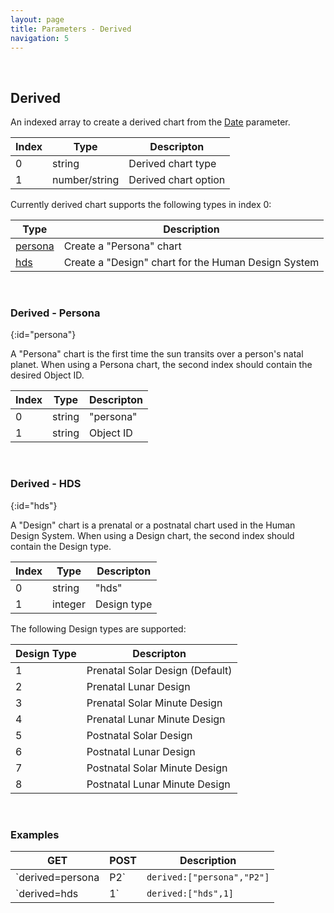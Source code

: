 ```yaml
---
layout: page
title: Parameters - Derived
navigation: 5
---
```


<style>
	.inner a {
		color: royalblue;
		font-weight: bold;
	}
	.inner code {
		font-size: 100%;
	}
	.navigation li {
		padding: 0.3vh;
	}
	.sidebar {
		min-width: 300px;
	}
	.sidebar .sidebar-main {
	    height: calc(100% - 50px);
	    overflow-y: auto;
	}
</style>

<script>
	window.onload = function(){
		if (location.hash) {
			let target = location.hash;
			document.querySelector(".content").scroll({top:document.querySelector(target).offsetTop,behavior:"smooth"})
		}
	}
</script>

<br>

## Derived

An indexed array to create a derived chart from the [Date](/astrologico/param_date.html) parameter.

| Index | Type | Descripton |
|---|---|---|
| 0 | string | Derived chart type |
| 1 | number/string | Derived chart option |

Currently derived chart supports the following types in index 0:

| Type | Description |
|---|---|
| [persona](#persona) | Create a "Persona" chart |
| [hds](#hds) | Create a "Design" chart for the Human Design System |

<br>

### Derived - Persona
{:id="persona"}

A "Persona" chart is the first time the sun transits over a person's natal planet. When using a Persona chart, the second index should contain the desired Object ID.

| Index | Type | Descripton |
|---|---|---|
| 0 | string | "persona" |
| 1 | string | Object ID |

<br>

### Derived - HDS
{:id="hds"}

A "Design" chart is a prenatal or a postnatal chart used in the Human Design System. When using a Design chart, the second index should contain the Design type.

| Index | Type | Descripton |
|---|---|---|
| 0 | string | "hds" |
| 1 | integer | Design type |

The following Design types are supported:

| Design Type | Descripton |
|---|---|
| 1 | Prenatal Solar Design (Default) |
| 2 | Prenatal Lunar Design |
| 3 | Prenatal Solar Minute Design |
| 4 | Prenatal Lunar Minute Design |
| 5 | Postnatal Solar Design |
| 6 | Postnatal Lunar Design |
| 7 | Postnatal Solar Minute Design |
| 8 | Postnatal Lunar Minute Design |

<br>

### Examples

|GET|POST|Description|
|---|---|---|
|`derived=persona|P2`|`derived:["persona","P2"]`| Mercury Persona chart |
|`derived=hds|1`|`derived:["hds",1]`| Default "Design" chart for the Human Design System |

<br><br><br>